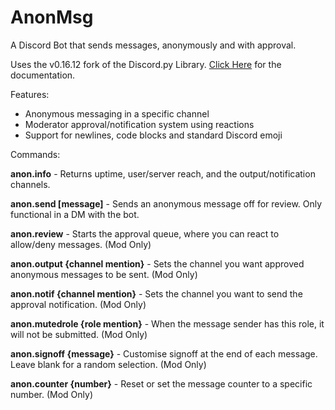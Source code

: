 # AnonMsg
A Discord Bot that sends messages, anonymously and with approval.

Uses the v0.16.12 fork of the Discord.py Library. [Click Here](https://discordpy.readthedocs.io/en/v0.16.12/index.html) for the documentation.

Features:
- Anonymous messaging in a specific channel
- Moderator approval/notification system using reactions
- Support for newlines, code blocks and standard Discord emoji

Commands:

<b>anon.info</b> - Returns uptime, user/server reach, and the output/notification channels.

<b>anon.send [message]</b> - Sends an anonymous message off for review. Only functional in a DM with the bot.

<b>anon.review</b> - Starts the approval queue, where you can react to allow/deny messages. (Mod Only)

<b>anon.output {channel mention}</b> - Sets the channel you want approved anonymous messages to be sent. (Mod Only)

<b>anon.notif {channel mention}</b> - Sets the channel you want to send the approval notification. (Mod Only)

<b>anon.mutedrole {role mention}</b> - When the message sender has this role, it will not be submitted. (Mod Only)

<b>anon.signoff {message}</b> - Customise signoff at the end of each message. Leave blank for a random selection. (Mod Only)

<b>anon.counter {number}</b> - Reset or set the message counter to a specific number. (Mod Only)
